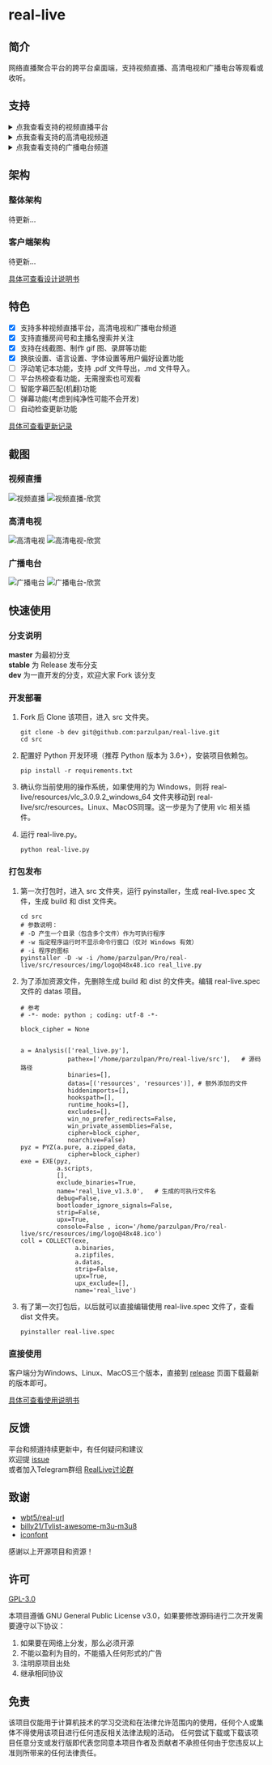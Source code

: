 # real-live

## 简介

网络直播聚合平台的跨平台桌面端，支持视频直播、高清电视和广播电台等观看或收听。

## 支持

<details>
<summary>点我查看支持的视频直播平台</summary>

|  | | | | | | |
| --- | --- | --- | --- | --- | --- | --- |
| 斗鱼直播 | 虎牙直播 | 哔哩哔哩直播 | 企鹅电竞 | 企鹅体育 | 战旗直播 | AcFun直播 |
| 龙珠直播 | 抖音直播 | 快手直播 | 西瓜直播 | 爱奇艺直播 | 酷狗直播 | 一直播 |
| YY直播 | 映客直播 | 火猫直播 | 陌陌直播 | 京东直播 | 人人直播 | 花椒直播 |
| 触手直播 | 小米直播 | 迅雷直播 | NOW直播 | 网易CC直播 | 奇秀直播 | 六间房 |
| 17直播 | 来疯直播 | 优酷轮播台 | 网易LOOK直播 | 千帆直播 | 秀色直播 | 我秀直播 |
| 艺气山直播 |

</details>

<details>
<summary>点我查看支持的高清电视频道</summary>

|  | | | | | |
| --- | --- | --- | --- | --- | --- |
| CCTV-1 综合 | CCTV-2 财经 | CCTV-3 综艺 | CCTV-4 中文国际 | CCTV-5 体育 | CCTV-5 + |
| CCTV-6 电影 | CCTV-7 军事农业 | CCTV-8 电视剧 | CCTV-9 记录 | CCTV-10 科教 | CCTV-12 社会与法 |
| CCTV-14 少儿 | CCTV-第一剧场 | CCTV-国防军事 | CCTV-怀旧剧场 | CCTV-风云剧场 | CCTV-风云足球 |
| CCTV-风云音乐 | CCTV-世界地理 | 北京卫视 | 安徽卫视 | 重庆卫视 | 东方卫视 |
| 天津卫视 | 东南卫视 | 江西卫视 | 河北卫视 | 湖南卫视 | 湖北卫视 |
| 辽宁卫视 | 四川卫视 | 江苏卫视 | 浙江卫视 | 山东卫视 | 广东卫视 |
| 深圳卫视 | 黑龙江卫视 | NewsTV-爱情喜剧 | NewsTV-搏击 | NewsTV-潮妈辣婆 | NewsTV-动画王国 |
| NewsTV-古装剧场 | NewsTV-海外剧场 | NewsTV-家庭剧场 | NewsTV-健康有约 | NewsTV-金牌综艺 | NewsTV-惊悚悬疑 |
| NewsTV-精品大剧 | NewsTV-精品电影 | NewsTV-精品记录 | NewsTV-精品体育 | NewsTV-军旅剧场 | NewsTV-军事评论 |
| NewsTV-明星大片 | NewsTV-农业致富 | NewsTV-完美游戏 | NewsTV-中国功夫 | CHC电影 |

</details>

<details>
<summary>点我查看支持的广播电台频道</summary>

|  | | | | | |
| --- | --- | --- | --- | --- | --- |
| 中国交通广播 | 环球资讯广播 FM90.5 | 中文环球广播 | 经典音乐广播 101.8 | 哈语广播 | 藏语广播 |
| 维语广播 | 中国乡村之声 | 经济之声 | 中国之声 | 音乐之声 | 中华之声 |
| 神州之声 | 华夏之声 | 香港之声 | 文艺之声 | 老年之声 | 闽南之音 |
| 南海之声 | 客家之声 | 海峡飞虹 | 轻松调频 FM91.5 | Hit FM FM88.7 | 北京新闻广播 FM100.6 |
| 北京音乐广播 FM97.4 | 北京交通广播 FM103.9 | 北京文艺广播 FM87.6 | 北京欢乐时光 FM106.5 | 北京怀旧金曲 FM107.5 | 北京古典音乐 FM98.6 |
| 北京教学广播 FM99.4 | 北京长书广播 FM104.3 | 北京戏曲曲艺 FM105.1 | 北京房山经典音乐 FM96.9 | 北京好音乐 FM95.9 | 重庆新闻广播 FM96.8 |
| 重庆经济广播 FM101.5 | 重庆交通广播 FM95.5 | 重庆音乐广播 FM88.1 | 重庆都市广播 FM93.8 | 重庆文艺广播 FM103.5 | 巴渝之声 FM104.5 |
| 南川人民广播电台 FM107.0 | 万盛旅游交通广播 FM92.2 | 万州交通广播 | 福建新闻广播 FM103.6 | 福建经济广播 FM96.1 | 福建音乐广播 FM91.3 |
| 福建交通广播 FM100.7 | 福建东南广播 AM585 | 福建私家车广播 FM98.7 | 甘肃新闻综合广播 FM96.1 | 甘肃都市调频 FM106.6 | 甘肃交通广播 FM93.4 |
| 甘肃经济广播 FM93.4 | 甘肃农村广播 FM92.2 | 兰州新闻综合广播 FM97.3 | 兰州交通音乐广播 FM99.5 | 兰州生活文艺广播 FM100.8 | 广东新闻频道 FM91.4 |
| 广东珠江经济台 FM97.4 | 广东音乐之声 FM99.3 | 广东城市之声 FM103.6 | 广东南方生活广播 FM93.6 | 广东羊城交通广播 FM105.2 | 广东文体广播 FM107.7 |
| 广东股市广播 FM95.3 | 广东优悦广播 FM105.7 | 广州新闻电台 FM96.2 | 广州汽车音乐电台 FM102.7 | 广州交通电台 FM106.1 | 东莞音乐广播 FM104 |
| 东莞交通广播 | 当涂人民广播电台 FM90.1 |

</details>

## 架构

### 整体架构

待更新...

### 客户端架构

待更新...

[具体可查看设计说明书](./docs/设计说明书.md)

## 特色

* [x] 支持多种视频直播平台，高清电视和广播电台频道
* [x] 支持直播房间号和主播名搜索并关注
* [x] 支持在线截图、制作 gif 图、录屏等功能
* [x] 换肤设置、语言设置、字体设置等用户偏好设置功能
* [ ] 浮动笔记本功能，支持 .pdf 文件导出，.md 文件导入。
* [ ] 平台热榜查看功能，无需搜索也可观看
* [ ] 智能字幕匹配(机翻)功能
* [ ] 弹幕功能(考虑到纯净性可能不会开发)
* [ ] 自动检查更新功能

[具体可查看更新记录](./docs/更新记录.md)

## 截图

### 视频直播

![视频直播](./docs/img/直播搜索.png)
![视频直播-欣赏](./docs/img/直播搜索-欣赏.png)

### 高清电视

![高清电视](./docs/img/高清电视.png)
![高清电视-欣赏](./docs/img/高清电视-欣赏.png)

### 广播电台

![广播电台](./docs/img/广播电台.png)
![广播电台-欣赏](./docs/img/广播电台-欣赏.png)

## 快速使用

### 分支说明

**master** 为最初分支 <br/>
**stable** 为 Release 发布分支 <br/>
**dev** 为一直开发的分支，欢迎大家 Fork 该分支 <br/>

### 开发部署

1. Fork 后 Clone 该项目，进入 src 文件夹。

   ```shell
   git clone -b dev git@github.com:parzulpan/real-live.git
   cd src
   ```

2. 配置好 Python 开发环境（推荐 Python 版本为 3.6+），安装项目依赖包。

   ```shell
   pip install -r requirements.txt
   ```

3. 确认你当前使用的操作系统，如果使用的为 Windows，则将 real-live/resources/vlc_3.0.9.2_windows_64 文件夹移动到 real-live/src/resources。Linux、MacOS同理。这一步是为了使用 vlc 相关插件。

4. 运行 real-live.py。

   ```shell
   python real-live.py
   ```

### 打包发布

1. 第一次打包时，进入 src 文件夹，运行 pyinstaller，生成 real-live.spec 文件，生成 build 和 dist 文件夹。

   ```shell
   cd src
   # 参数说明：
   # -D 产生一个目录（包含多个文件）作为可执行程序
   # -w 指定程序运行时不显示命令行窗口（仅对 Windows 有效）
   # -i 程序的图标
   pyinstaller -D -w -i /home/parzulpan/Pro/real-live/src/resources/img/logo@48x48.ico real_live.py
   ```

2. 为了添加资源文件，先删除生成 build 和 dist 的文件夹。编辑 real-live.spec 文件的 datas 项目。

   ```shell
   # 参考
   # -*- mode: python ; coding: utf-8 -*-
   
   block_cipher = None
   
   
   a = Analysis(['real_live.py'],
                pathex=['/home/parzulpan/Pro/real-live/src'],	# 源码路径
                binaries=[],
                datas=[('resources', 'resources')],	# 额外添加的文件
                hiddenimports=[],
                hookspath=[],
                runtime_hooks=[],
                excludes=[],
                win_no_prefer_redirects=False,
                win_private_assemblies=False,
                cipher=block_cipher,
                noarchive=False)
   pyz = PYZ(a.pure, a.zipped_data,
                cipher=block_cipher)
   exe = EXE(pyz,
             a.scripts,
             [],
             exclude_binaries=True,
             name='real_live_v1.3.0',	# 生成的可执行文件名
             debug=False,
             bootloader_ignore_signals=False,
             strip=False,
             upx=True,
             console=False , icon='/home/parzulpan/Pro/real-live/src/resources/img/logo@48x48.ico')
   coll = COLLECT(exe,
                  a.binaries,
                  a.zipfiles,
                  a.datas,
                  strip=False,
                  upx=True,
                  upx_exclude=[],
                  name='real_live')
   ```

3. 有了第一次打包后，以后就可以直接编辑使用 real-live.spec 文件了，查看 dist 文件夹。

   ```shell
   pyinstaller real-live.spec
   ```

   

### 直接使用

客户端分为Windows、Linux、MacOS三个版本，直接到 [release](https://github.com/parzulpan/real-live/releases) 页面下载最新的版本即可。

[具体可查看使用说明书](./docs/使用说明书.md)

## 反馈

平台和频道持续更新中，有任何疑问和建议 <br/>
欢迎提 [issue](https://github.com/parzulpan/real-live/issues) <br>
或者加入Telegram群组 [RealLive讨论群](https://t.me/GitHubRealLive)

## 致谢

* [wbt5/real-url](https://github.com/wbt5/real-url)
* [billy21/Tvlist-awesome-m3u-m3u8](https://github.com/billy21/Tvlist-awesome-m3u-m3u8)
* [iconfont](https://www.iconfont.cn)

感谢以上开源项目和资源！

## 许可

[GPL-3.0](./LICENSE)

本项目遵循 GNU General Public License v3.0，如果要修改源码进行二次开发需要遵守以下协议：

1. 如果要在网络上分发，那么必须开源
2. 不能以盈利为目的，不能插入任何形式的广告
3. 注明原项目出处
4. 继承相同协议

## 免责

该项目仅能用于计算机技术的学习交流和在法律允许范围内的使用，任何个人或集体不得使用该项目进行任何违反相关法律法规的活动。 任何尝试下载或下载该项目任意分支或发行版即代表您同意本项目作者及贡献者不承担任何由于您违反以上准则所带来的任何法律责任。
